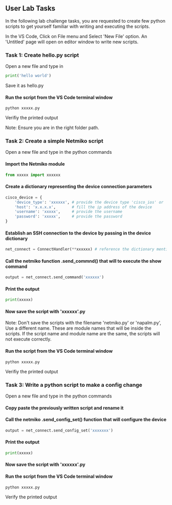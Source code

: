 ## User Lab Tasks

In the following lab challenge tasks, you are requested to create few python scripts to get yourself familiar with writing and executing the scripts.

In the VS Code, Click on File menu and Select 'New File' option. An 'Untitled' page will open on editor window to write new scripts.

### Task 1: Create hello.py script

Open a new file and type in 

```py
print('hello world')
```

Save it as hello.py

#### Run the script from the VS Code terminal window
```
python xxxxx.py
```
Verifiy the printed output

Note: Ensure you are in the right folder path.

### Task 2: Create a simple Netmiko script

Open a new file and type in the python commands

#### Import the Netmiko module

```py
from xxxxx import xxxxxx
```

#### Create a dictionary representing the device connection parameters

```py
cisco_device = {
    'device_type': 'xxxxxx', # provide the device type 'cisco_ios' or 'cisco_xr' or 'cisco_nxos'
    'host': 'x.x.x.x',       # fill the ip address of the device
    'username': 'xxxxx',     # provide the username
    'password': 'xxxxx',     # provide the password
}
```

#### Establish an SSH connection to the device by passing in the device dictionary

```py
net_connect = ConnectHandler(**xxxxxx) # reference the dictionary mentioned above
```

#### Call the netmiko function .send_commnd() that will to execute the show command

```py
output = net_connect.send_command('xxxxxx')
```
#### Print the output
```py
print(xxxxx)
```
#### Now save the script with 'xxxxxx'.py
Note: Don't save the scripts with the filename 'netmiko.py' or 'napalm.py', Use a different name. These are module names that will be inside the scripts. If the script name and module name are the same, the scripts will not execute correctly.

#### Run the script from the VS Code terminal window
```
python xxxxx.py
```
Verifiy the printed output

### Task 3: Write a python script to make a config change

Open a new file and type in the python commands

#### Copy paste the previously written script and rename it

#### Call the netmiko .send_config_set() function that will configure the device

```py
output = net_connect.send_config_set('xxxxxxx')
```
#### Print the output
```py
print(xxxxx)
```
#### Now save the script with 'xxxxxx'.py

#### Run the script from the VS Code terminal window
```
python xxxxx.py
```
Verify the printed output
